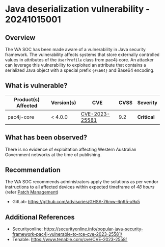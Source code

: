 # Java deserialization vulnerability - 20241015001

## Overview

The WA SOC has been made aware of a vulnerability in Java security framework. The vulnerability affects systems that store externally controlled values in attributes of the `UserProfile` class from pac4j-core. An attacker can leverage this vulnerability to exploited an attribute that contains a serialized Java object with a special prefix ```{#sb64}``` and Base64 encoding.

## What is vulnerable?

| Product(s) Affected | Version(s) | CVE                                                               | CVSS | Severity     |
| ------------------- | ---------- | ----------------------------------------------------------------- | ---- | ------------ |
| pac4j-core          | \< 4.0.0   | [CVE-2023-25581](https://nvd.nist.gov/vuln/detail/CVE-2023-25581) | 9.2  | **Critical** |

## What has been observed?

There is no evidence of exploitation affecting Western Australian Government networks at the time of publishing.

## Recommendation

The WA SOC recommends administrators apply the solutions as per vendor instructions to all affected devices within expected timeframe of *48 hours* (refer [Patch Management](../guidelines/patch-management.md))

- GitLab: <https://github.com/advisories/GHSA-76mw-6p95-x9x5>

## Additional References

- Securityonline: <https://securityonline.info/popular-java-security-framework-pac4j-vulnerable-to-rce-cve-2023-25581/>
- Tenable: <https://www.tenable.com/cve/CVE-2023-25581>
